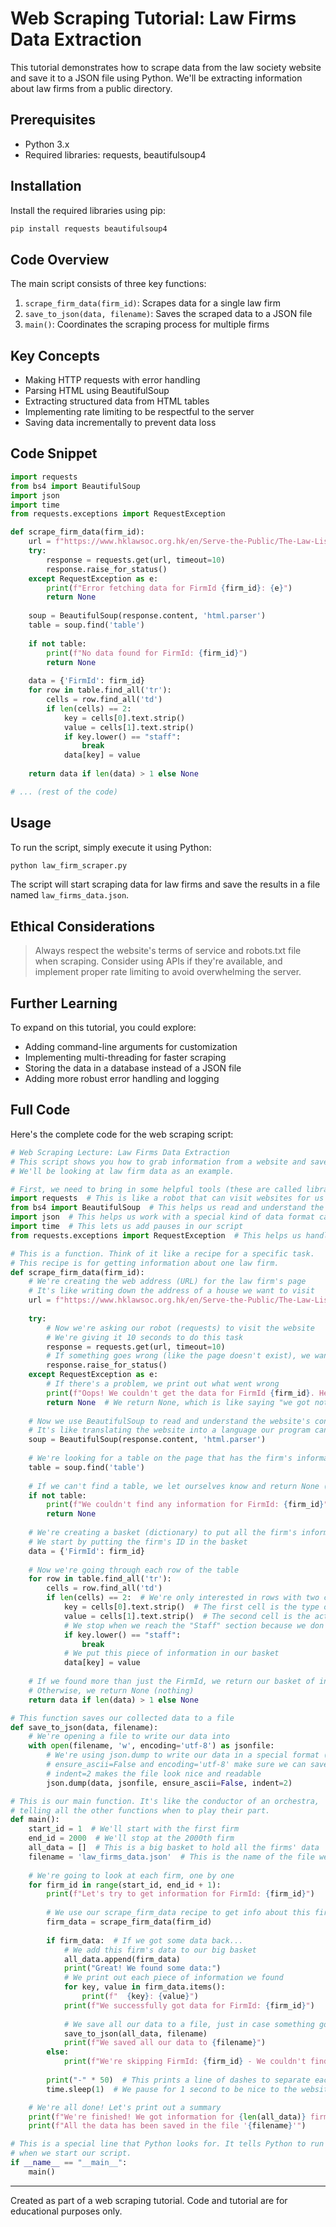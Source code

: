 # Web Scraping Tutorial: Law Firms Data Extraction

This tutorial demonstrates how to scrape data from the law society website and save it to a JSON file using Python. We'll be extracting information about law firms from a public directory.

## Prerequisites

- Python 3.x
- Required libraries: requests, beautifulsoup4

## Installation

Install the required libraries using pip:

```bash
pip install requests beautifulsoup4
```

## Code Overview

The main script consists of three key functions:

1. `scrape_firm_data(firm_id)`: Scrapes data for a single law firm
2. `save_to_json(data, filename)`: Saves the scraped data to a JSON file
3. `main()`: Coordinates the scraping process for multiple firms

## Key Concepts

- Making HTTP requests with error handling
- Parsing HTML using BeautifulSoup
- Extracting structured data from HTML tables
- Implementing rate limiting to be respectful to the server
- Saving data incrementally to prevent data loss

## Code Snippet

```python
import requests
from bs4 import BeautifulSoup
import json
import time
from requests.exceptions import RequestException

def scrape_firm_data(firm_id):
    url = f"https://www.hklawsoc.org.hk/en/Serve-the-Public/The-Law-List/Firm-Detail?FirmId={firm_id}"
    try:
        response = requests.get(url, timeout=10)
        response.raise_for_status()
    except RequestException as e:
        print(f"Error fetching data for FirmId {firm_id}: {e}")
        return None
    
    soup = BeautifulSoup(response.content, 'html.parser')
    table = soup.find('table')
    
    if not table:
        print(f"No data found for FirmId: {firm_id}")
        return None
    
    data = {'FirmId': firm_id}
    for row in table.find_all('tr'):
        cells = row.find_all('td')
        if len(cells) == 2:
            key = cells[0].text.strip()
            value = cells[1].text.strip()
            if key.lower() == "staff":
                break
            data[key] = value
    
    return data if len(data) > 1 else None

# ... (rest of the code)
```

## Usage

To run the script, simply execute it using Python:

```bash
python law_firm_scraper.py
```

The script will start scraping data for law firms and save the results in a file named `law_firms_data.json`.

## Ethical Considerations

> Always respect the website's terms of service and robots.txt file when scraping. Consider using APIs if they're available, and implement proper rate limiting to avoid overwhelming the server.

## Further Learning

To expand on this tutorial, you could explore:

- Adding command-line arguments for customization
- Implementing multi-threading for faster scraping
- Storing the data in a database instead of a JSON file
- Adding more robust error handling and logging

## Full Code

Here's the complete code for the web scraping script:

```python
# Web Scraping Lecture: Law Firms Data Extraction
# This script shows you how to grab information from a website and save it to a file on your computer.
# We'll be looking at law firm data as an example.

# First, we need to bring in some helpful tools (these are called libraries):
import requests  # This is like a robot that can visit websites for us
from bs4 import BeautifulSoup  # This helps us read and understand the website's content
import json  # This helps us work with a special kind of data format called JSON
import time  # This lets us add pauses in our script
from requests.exceptions import RequestException  # This helps us handle errors when visiting websites

# This is a function. Think of it like a recipe for a specific task.
# This recipe is for getting information about one law firm.
def scrape_firm_data(firm_id):
    # We're creating the web address (URL) for the law firm's page
    # It's like writing down the address of a house we want to visit
    url = f"https://www.hklawsoc.org.hk/en/Serve-the-Public/The-Law-List/Firm-Detail?FirmId={firm_id}"
    
    try:
        # Now we're asking our robot (requests) to visit the website
        # We're giving it 10 seconds to do this task
        response = requests.get(url, timeout=10)
        # If something goes wrong (like the page doesn't exist), we want to know about it
        response.raise_for_status()
    except RequestException as e:
        # If there's a problem, we print out what went wrong
        print(f"Oops! We couldn't get the data for FirmId {firm_id}. Here's what happened: {e}")
        return None  # We return None, which is like saying "we got nothing"
    
    # Now we use BeautifulSoup to read and understand the website's content
    # It's like translating the website into a language our program can understand
    soup = BeautifulSoup(response.content, 'html.parser')
    
    # We're looking for a table on the page that has the firm's information
    table = soup.find('table')
    
    # If we can't find a table, we let ourselves know and return None (nothing)
    if not table:
        print(f"We couldn't find any information for FirmId: {firm_id}")
        return None
    
    # We're creating a basket (dictionary) to put all the firm's information in
    # We start by putting the firm's ID in the basket
    data = {'FirmId': firm_id}
    
    # Now we're going through each row of the table
    for row in table.find_all('tr'):
        cells = row.find_all('td')
        if len(cells) == 2:  # We're only interested in rows with two cells
            key = cells[0].text.strip()  # The first cell is the type of information
            value = cells[1].text.strip()  # The second cell is the actual information
            # We stop when we reach the "Staff" section because we don't need that info
            if key.lower() == "staff":
                break
            # We put this piece of information in our basket
            data[key] = value
    
    # If we found more than just the FirmId, we return our basket of information
    # Otherwise, we return None (nothing)
    return data if len(data) > 1 else None

# This function saves our collected data to a file
def save_to_json(data, filename):
    # We're opening a file to write our data into
    with open(filename, 'w', encoding='utf-8') as jsonfile:
        # We're using json.dump to write our data in a special format (JSON)
        # ensure_ascii=False and encoding='utf-8' make sure we can save names in any language
        # indent=2 makes the file look nice and readable
        json.dump(data, jsonfile, ensure_ascii=False, indent=2)

# This is our main function. It's like the conductor of an orchestra,
# telling all the other functions when to play their part.
def main():
    start_id = 1  # We'll start with the first firm
    end_id = 2000  # We'll stop at the 2000th firm
    all_data = []  # This is a big basket to hold all the firms' data
    filename = 'law_firms_data.json'  # This is the name of the file we'll save our data in
    
    # We're going to look at each firm, one by one
    for firm_id in range(start_id, end_id + 1):
        print(f"Let's try to get information for FirmId: {firm_id}")
        
        # We use our scrape_firm_data recipe to get info about this firm
        firm_data = scrape_firm_data(firm_id)
        
        if firm_data:  # If we got some data back...
            # We add this firm's data to our big basket
            all_data.append(firm_data)
            print("Great! We found some data:")
            # We print out each piece of information we found
            for key, value in firm_data.items():
                print(f"  {key}: {value}")
            print(f"We successfully got data for FirmId: {firm_id}")
            
            # We save all our data to a file, just in case something goes wrong later
            save_to_json(all_data, filename)
            print(f"We saved all our data to {filename}")
        else:
            print(f"We're skipping FirmId: {firm_id} - We couldn't find any data for this one")
        
        print("-" * 50)  # This prints a line of dashes to separate each firm's info
        time.sleep(1)  # We pause for 1 second to be nice to the website's server

    # We're all done! Let's print out a summary
    print(f"We're finished! We got information for {len(all_data)} firms in total.")
    print(f"All the data has been saved in the file '{filename}'")

# This is a special line that Python looks for. It tells Python to run our main function
# when we start our script.
if __name__ == "__main__":
    main()
```

---

Created as part of a web scraping tutorial. Code and tutorial are for educational purposes only.
